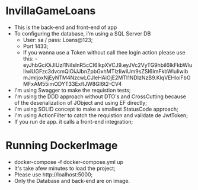 # InvillaGameLoans

- This is the back-end and front-end of app
- To configuring the database, i'm using a SQL Server DB
  - User: sa / pass: Loans@123;
  - Port 1433;
  - If you wanna use a Token without call thee login action please use this:  - eyJhbGciOiJIUzI1NiIsInR5cCI6IkpXVCJ9.eyJVc2VyTG9hbiI6IkFkbWluIiwiUGFzc3dvcmQiOiJJbnZpbGxhMTIzIiwiUm9sZSI6ImFkbWluIiwibmJmIjoxNjEyNTM4NzcwLCJleHAiOjE2MTI1NDIzNzB9.KlqVEHloiFbGMFxAM55imODYT33ExflJW8GI6t2-CV4
-  I'm using Swagger to make the requistion tests;
-  I'm using the DDD approach without DTO's and CrossCutting because of the deserialization of JObject and using EF directly;
  - I'm using SOLID concept to make a smallest StatusCode approach;
- I'm using ActionFilter to catch the requistion and validate de JwtToken; 
-  If you run de app. it calls a front-end integration;


# Running DockerImage

- docker-compose  -f docker-compose.yml up
- It's take afew minutes to load the project;
- Please use http://loalhost:5000;
- Only the Database and back-end are on image.

